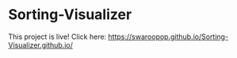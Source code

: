 # Sorting-Visualizer

This project is live! Click here: https://swaroopop.github.io/Sorting-Visualizer.github.io/

